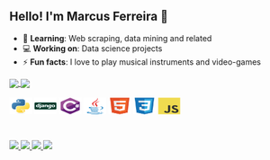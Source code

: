 ## Hello! I'm Marcus Ferreira 👋

- 🌱 <b>Learning</b>: Web scraping, data mining and related
- 💻 <b>Working on</b>: Data science projects
- ⚡ <b>Fun facts</b>: I love to play musical instruments and video-games

<!-- Stats -->
<div>
  <a href="https://github.com/marcus-ferreira">
    <img align="center" width="45%" src="https://github-readme-stats.vercel.app/api?username=marcus-ferreira&show_icons=true&theme=vue-dark">
    <img align="center" width="45%" src="https://github-readme-stats.vercel.app/api/top-langs/?username=marcus-ferreira&layout=compact&theme=vue-dark">
  </a>
</div>

<!-- Icons -->
<div style="display: inline_block"></br>
  <img align="center" alt="python" height="30" width="40" src="https://raw.githubusercontent.com/devicons/devicon/master/icons/python/python-original.svg">
  <img align="center" alt="django" height="30" width="40" src="https://raw.githubusercontent.com/devicons/devicon/master/icons/django/django-original.svg">
  <img align="center" alt="csharp" height="30" width="40" src="https://raw.githubusercontent.com/devicons/devicon/master/icons/csharp/csharp-original.svg">
  <img align="center" alt="java" height="30" width="40" src="https://raw.githubusercontent.com/devicons/devicon/master/icons/java/java-original.svg">
  <img align="center" alt="html" height="30" width="40" src="https://raw.githubusercontent.com/devicons/devicon/master/icons/html5/html5-original.svg">
  <img align="center" alt="css" height="30" width="40" src="https://raw.githubusercontent.com/devicons/devicon/master/icons/css3/css3-original.svg">
  <img align="center" alt="css" height="30" width="40" src="https://raw.githubusercontent.com/devicons/devicon/master/icons/javascript/javascript-original.svg">
</div>

<br>

##

<!-- Contact -->
<div> 
  <a href="https://marcus-ferreira.github.io" target="_blank">
    <img src="https://img.shields.io/badge/-website-red?style=for-the-badge&logo=&logoColor=white" target="_blank">
  </a> 
  <a href="https://www.linkedin.com/in/marcusviniciusfp" target="_blank">
    <img src="https://img.shields.io/badge/-LinkedIn-blue?style=for-the-badge&logo=linkedin&logoColor=white" target="_blank">
  </a> 
  <a href = "mailto:mv.ferreirapinto@gmail.com">
    <img src="https://img.shields.io/badge/-Mail-red?style=for-the-badge&logo=gmail&logoColor=white" target="_blank">
  </a>
  </a> 
  <a href = "https://twitter.com/emarcusferreira">
    <img src="https://img.shields.io/badge/-Twitter-blue?style=for-the-badge&logo=twitter&logoColor=white" target="_blank">
  </a>
</div>
